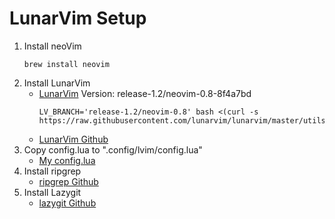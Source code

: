 # LunarVim Setup

1. Install neoVim 
    ```
    brew install neovim
    ```
2. Install LunarVim
    - [LunarVim](https://www.lunarvim.org/) Version: release-1.2/neovim-0.8-8f4a7bd
        ```
        LV_BRANCH='release-1.2/neovim-0.8' bash <(curl -s https://raw.githubusercontent.com/lunarvim/lunarvim/master/utils/installer/install.sh)
        ```
    - [LunarVim Github](https://github.com/lunarvim/lunarvim)
3. Copy config.lua to ".config/lvim/config.lua"
    - [My config.lua]((https://github.com/rong118/dev_setup/blob/master/lvim_setup/config.lua))
3. Install ripgrep
    * [ripgrep Github](https://github.com/BurntSushi/ripgrep)
4. Install Lazygit
    * [lazygit Github](https://github.com/jesseduffield/lazygit)

